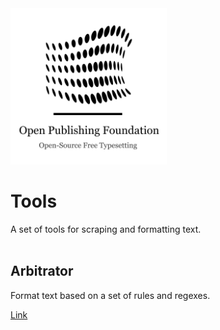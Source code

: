 <img height="250" width="250" src="https://github.com/Open-Publishing-Foundation/Tools/blob/main/Icon%20+%20Text.png?raw=true" />
                                   
# Tools

A set of tools for scraping and formatting text.<br><br>

## Arbitrator

Format text based on a set of rules and regexes.

[Link](https://github.com/Open-Publishing-Foundation/Tools/tree/main/arbitrator)
